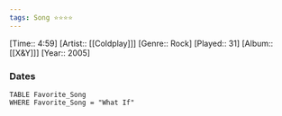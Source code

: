 ```yaml
---
tags: Song ⭐⭐⭐⭐ 
---
```

[Time:: 4:59]
[Artist:: [[Coldplay]]]
[Genre:: Rock]
[Played:: 31]
[Album:: [[X&Y]]]
[Year:: 2005]
### Dates
````dataview
TABLE Favorite_Song
WHERE Favorite_Song = "What If"
````